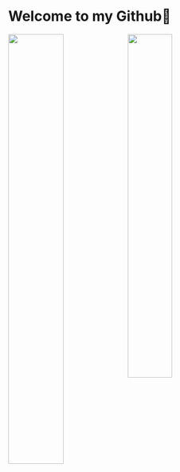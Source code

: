# Welcome to my Github👋

<img align="left" width="47%" src="https://github-readme-stats.vercel.app/api?username=Rapunzel-ware&show_icons=true&theme=dark" />

<img align="left" width="42%" src="https://github-readme-stats.vercel.app/api/top-langs/?username=Rapunzel-ware&layout=compact" />



